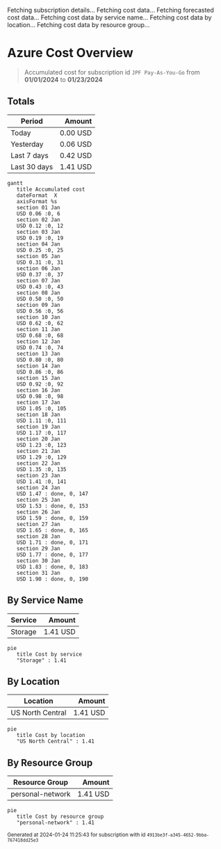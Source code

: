 Fetching subscription details...
Fetching cost data...
Fetching forecasted cost data...
Fetching cost data by service name...
Fetching cost data by location...
Fetching cost data by resource group...
# Azure Cost Overview

> Accumulated cost for subscription id `JPF Pay-As-You-Go` from **01/01/2024** to **01/23/2024**

## Totals

|Period|Amount|
|---|---:|
|Today|0.00 USD|
|Yesterday|0.06 USD|
|Last 7 days|0.42 USD|
|Last 30 days|1.41 USD|

```mermaid
gantt
   title Accumulated cost
   dateFormat  X
   axisFormat %s
   section 01 Jan
   USD 0.06 :0, 6
   section 02 Jan
   USD 0.12 :0, 12
   section 03 Jan
   USD 0.19 :0, 19
   section 04 Jan
   USD 0.25 :0, 25
   section 05 Jan
   USD 0.31 :0, 31
   section 06 Jan
   USD 0.37 :0, 37
   section 07 Jan
   USD 0.43 :0, 43
   section 08 Jan
   USD 0.50 :0, 50
   section 09 Jan
   USD 0.56 :0, 56
   section 10 Jan
   USD 0.62 :0, 62
   section 11 Jan
   USD 0.68 :0, 68
   section 12 Jan
   USD 0.74 :0, 74
   section 13 Jan
   USD 0.80 :0, 80
   section 14 Jan
   USD 0.86 :0, 86
   section 15 Jan
   USD 0.92 :0, 92
   section 16 Jan
   USD 0.98 :0, 98
   section 17 Jan
   USD 1.05 :0, 105
   section 18 Jan
   USD 1.11 :0, 111
   section 19 Jan
   USD 1.17 :0, 117
   section 20 Jan
   USD 1.23 :0, 123
   section 21 Jan
   USD 1.29 :0, 129
   section 22 Jan
   USD 1.35 :0, 135
   section 23 Jan
   USD 1.41 :0, 141
   section 24 Jan
   USD 1.47 : done, 0, 147
   section 25 Jan
   USD 1.53 : done, 0, 153
   section 26 Jan
   USD 1.59 : done, 0, 159
   section 27 Jan
   USD 1.65 : done, 0, 165
   section 28 Jan
   USD 1.71 : done, 0, 171
   section 29 Jan
   USD 1.77 : done, 0, 177
   section 30 Jan
   USD 1.83 : done, 0, 183
   section 31 Jan
   USD 1.90 : done, 0, 190
```

## By Service Name

|Service|Amount|
|---|---:|
|Storage|1.41 USD|

```mermaid
pie
   title Cost by service
   "Storage" : 1.41
```

## By Location

|Location|Amount|
|---|---:|
|US North Central|1.41 USD|

```mermaid
pie
   title Cost by location
   "US North Central" : 1.41
```

## By Resource Group

|Resource Group|Amount|
|---|---:|
|personal-network|1.41 USD|

```mermaid
pie
   title Cost by resource group
   "personal-network" : 1.41
```

<sup>Generated at 2024-01-24 11:25:43 for subscription with id `4913be3f-a345-4652-9bba-767418dd25e3`</sup>
